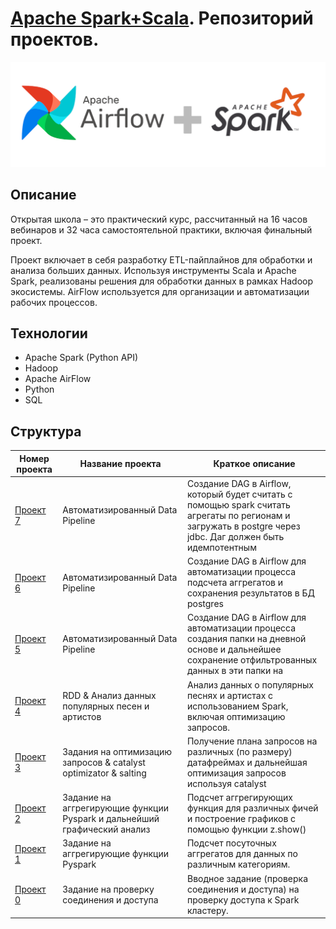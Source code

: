 # [Apache Spark+Scala](https://t1.ru/internship/item/otkrytaya-shkola-dlya-inzhenerov-dannykh-data-engineer/). Репозиторий проектов.

![logo-wide](spark_airflow.jpeg)

## Описание

Открытая школа – это практический курс, рассчитанный на 16 часов вебинаров и 32 часа самостоятельной практики, включая финальный проект.

Проект включает в себя разработку ETL-пайплайнов для обработки и анализа больших данных. Используя инструменты Scala и Apache Spark, реализованы решения для обработки данных в рамках Hadoop экосистемы. AirFlow используется для организации и автоматизации рабочих процессов.

## Технологии
- Apache Spark (Python API)
- Hadoop
- Apache AirFlow
- Python
- SQL

## Структура

| Номер проекта                | Название проекта                          | Краткое описание                                                                                                     |
|------------------------------|-------------------------------------------|----------------------------------------------------------------------------------------------------------------------|
| [Проект 7](project6)       | Автоматизированный Data Pipeline          | Создание DAG в Airflow, который будет считать с помощью spark считать агрегаты по регионам и загружать в postgre через jdbc. Даг должен быть идемпотентным |
| [Проект 6](project6)       | Автоматизированный Data Pipeline          | Создание DAG в Airflow для автоматизации процесса подсчета аггрегатов и сохранения результатов в БД postgres |
| [Проект 5](project5)       | Автоматизированный Data Pipeline          | Создание DAG в Airflow для автоматизации процесса создания папки на дневной основе и дальнейшее сохранение отфильтрованных данных в эти папки на          |
| [Проект 4](project4)       | RDD & Анализ данных популярных песен и артистов | Анализ данных о популярных песнях и артистах с использованием Spark, включая оптимизацию запросов.                   |
| [Проект 3](project3)       | Задания на оптимизацию запросов & catalyst optimizator & salting         | Получение плана запросов на различных (по размеру) датафреймах и дальнейшая оптимизация запросов используя catalyst |
| [Проект 2](project2)       | Задание на аггрегирующие функции Pyspark и дальнейший графический анализ  | Подсчет аггрегирующих функция для различных фичей и построение графиков с помощью функции z.show()               |
| [Проект 1](project1)       | Задание на аггрегирующие функции Pyspark  | Подсчет посуточных аггрегатов для данных по различным категориям.                                            |
| [Проект 0](project0)       | Задание на проверку соединения и доступа  | Вводное задание (проверка соединения и доступа) на проверку доступа к Spark кластеру.                                |
